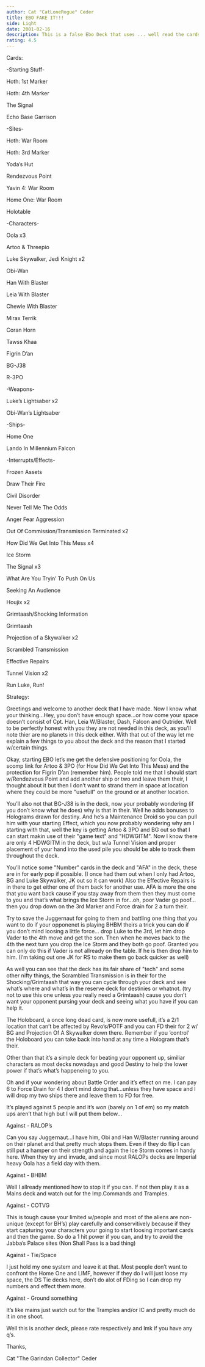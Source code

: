 ```yaml
---
author: Cat "CatLoneRogue" Ceder
title: EBO FAKE IT!!!
side: Light
date: 2001-02-16
description: This is a false Ebo Deck that uses ... well read the cards and see... :)
rating: 4.5
---
```

Cards: 

-Starting Stuff-
Hoth: 1st Marker
Hoth: 4th Marker
The Signal
Echo Base Garrison

-Sites-
Hoth: War Room
Hoth: 3rd Marker
Yoda’s Hut
Rendezvous Point
Yavin 4: War Room
Home One: War Room
Holotable

-Characters-
Oola x3
Artoo & Threepio
Luke Skywalker, Jedi Knight x2
Obi-Wan 
Han With Blaster
Leia With Blaster
Chewie With Blaster
Mirax Terrik
Coran Horn
Tawss Khaa
Figrin D’an
BG-J38
R-3PO

-Weapons-
Luke’s Lightsaber x2
Obi-Wan’s Lightsaber

-Ships-
Home One
Lando In Millennium Falcon

-Interrupts/Effects-
Frozen Assets
Draw Their Fire
Civil Disorder
Never Tell Me The Odds
Anger Fear Aggression
Out Of Commission/Transmission Terminated x2
How Did We Get Into This Mess x4
Ice Storm
The Signal x3
What Are You Tryin’ To Push On Us
Seeking An Audience
Houjix x2
Grimtaash/Shocking Information 
Grimtaash
Projection of a Skywalker x2
Scrambled Transmission
Effective Repairs
Tunnel Vision x2
Run Luke, Run!


Strategy: 

Greetings and welcome to another deck that I have made. Now I know what your thinking...Hey, you don’t have enough space...or how come your space doesn’t consist of Cpt. Han, Leia W/Blaster, Dash, Falcon and Outrider. Well to be perfectly honest with you they are not needed in this deck, as you’ll note thier are no planets in this deck either. With that out of the way let me explain a few things to you about the deck and the reason that I started w/certain things.

Okay, starting EBO let’s me get the defensive positioning for Oola, the scomp link for Artoo & 3PO (for How Did We Get Into This Mess) and the protection for Figrin D’an (remember him). People told me that I should start w/Rendezvous Point and add another ship or two and leave them their, I thought about it but then I don’t want to strand them in space at location where they could be more "usefull" on the ground or at another location.
You’ll also not that BG-J38 is in the deck, now your probably wondering (if you don’t know what he does) why is that in their. Well he adds bonuses to Holograms drawn for destiny. And he’s a Maintenance Droid so you can pull him with your starting Effect, which you now probably wondering why am I starting with that, well the key is getting Artoo & 3PO and BG out so that I can start makin use of their "game text" and "HDWGITM". Now I know there are only 4 HDWGITM in the deck, but w/a Tunnel Vision and proper placement of your hand into the used pile you should be able to track them throughout the deck.

You’ll notice some "Number" cards in the deck and "AFA" in the deck, these are in for early pop if possible. (I once had them out when I only had Artoo, BG and Luke Skywalker, JK out so it can work) Also the Effective Repairs is in there to get either one of them back for another use. AFA is more the one that you want back cause if you stay away from them then they must come to you and that’s what brings the Ice Storm in for...oh, poor Vader go poof... then you drop down on the 3rd Marker and Force drain for 2 a turn their.

Try to save the Juggernaut for going to them and battling one thing that you want to do if your opponenet is playing BHBM theirs a trick you can do if you don’t mind loosing a little force... drop Luke to the 3rd, let him drop Vader to the 4th move and get the son. Then when he moves back to the 4th the next turn you drop the Ice Storm and they both go poof. Granted you can only do this if Vader is not allready on the table. If he is then drop him to him. (I’m taking out one JK for RS to make them go back quicker as well)

As well you can see that the deck has its fair share of "tech" and some other nifty things, the Scrambled Transmission is in their for the Shocking/Grimtaash that way you can cycle through your deck and see what’s where and what’s in the reserve deck for destinies or whatnot. (try not to use this one unless you really need a Grimtaash) cause you don’t want your opponent pursing your deck and seeing what you have if you can help it.

The Holoboard, a once long dead card, is now more usefull, it’s a 2/1 location that can’t be affected by Revo’s/POTF and you can FD their for 2 w/ BG and Projection Of A Skywalker down there. Remember if you ’control’ the Holoboard you can take back into hand at any time a Hologram that’s their. 

Other than that it’s a simple deck for beating your opponent up, similiar characters as most decks nowadays and good Destiny to help the lower power if that’s what’s happeneing to you.

Oh and if your wondering about Battle Order and it’s effect on me. I can pay 6 to Force Drain for 4 I don’t mind doing that...unless they have space and I will drop my two ships there and leave them to FD for free.

It’s played against 5 people and it’s won (barely on 1 of em) so my match ups aren’t that high but I will put them below...

Against - RALOP’s

Can you say Juggernaut...I have him, Obi and Han W/Blaster running around on their planet and that pretty much stops them. Even if they do flip I can still put a hamper on their strength and again the Ice Storm comes in handy here. When they try and invade, and since most RALOPs decks are Imperial heavy Oola has a field day with them.

Against - BHBM

Well I allready mentioned how to stop it if you can. If not then play it as a Mains deck and watch out for the Imp.Commands and Tramples.

Against - COTVG

This is tough cause your limited w/people and most of the aliens are non-unique (except for BH’s) play carefully and conservitively because if they start capturing your characters your going to start loosing important cards and then the game. So do a 1 hit power if you can, and try to avoid the Jabba’s Palace sites (Non Shall Pass is a bad thing)

Against - Tie/Space

I just hold my one system and leave it at that. Most people don’t want to confront the Home One and LIMF, however if they do I will just loose my space, the DS Tie decks here, don’t do alot of FDing so I can drop my numbers and effect them more.

Against - Ground something

It’s like mains just watch out for the Tramples and/or IC and pretty much do it in one shoot.

Well this is another deck, please rate respectively and lmk if you have any q’s.

Thanks,

Cat "The Garindan Collector" Ceder 
